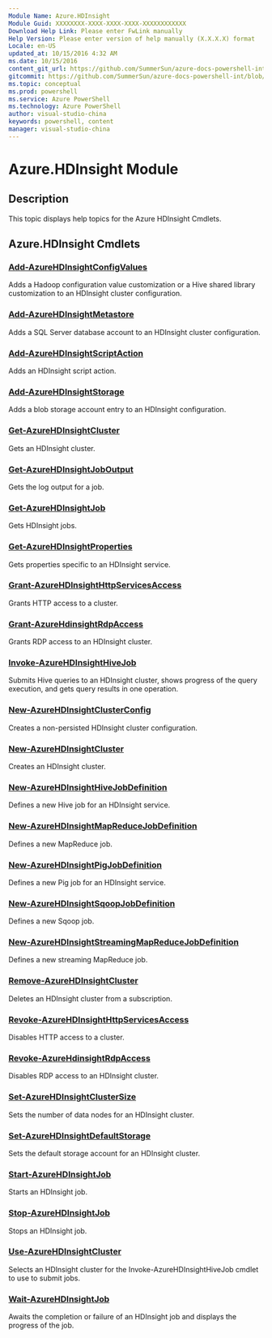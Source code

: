```yaml
---
Module Name: Azure.HDInsight
Module Guid: XXXXXXXX-XXXX-XXXX-XXXX-XXXXXXXXXXXX
Download Help Link: Please enter FwLink manually
Help Version: Please enter version of help manually (X.X.X.X) format
Locale: en-US
updated_at: 10/15/2016 4:32 AM
ms.date: 10/15/2016
content_git_url: https://github.com/SummerSun/azure-docs-powershell-int/blob/master/azureps-cmdlets-docs/ServiceManagement/Azure.HDInsight/v2.0/CmdletMDs/Azure.HDInsight.md
gitcommit: https://github.com/SummerSun/azure-docs-powershell-int/blob/1bfd8e268acfc1799ad3f17c5a982578f54443cf/azureps-cmdlets-docs/ServiceManagement/Azure.HDInsight/v2.0/CmdletMDs/Azure.HDInsight.md
ms.topic: conceptual
ms.prod: powershell
ms.service: Azure PowerShell
ms.technology: Azure PowerShell
author: visual-studio-china
keywords: powershell, content
manager: visual-studio-china
---
```


# Azure.HDInsight Module
## Description
This topic displays help topics for the Azure HDInsight Cmdlets. 

## Azure.HDInsight Cmdlets
### [Add-AzureHDInsightConfigValues](Add-AzureHDInsightConfigValues.md)
Adds a Hadoop configuration value customization or a Hive shared library customization to an HDInsight cluster configuration.


### [Add-AzureHDInsightMetastore](Add-AzureHDInsightMetastore.md)
Adds a SQL Server database account to an HDInsight cluster configuration.


### [Add-AzureHDInsightScriptAction](Add-AzureHDInsightScriptAction.md)
Adds an HDInsight script action.


### [Add-AzureHDInsightStorage](Add-AzureHDInsightStorage.md)
Adds a blob storage account entry to an HDInsight configuration.


### [Get-AzureHDInsightCluster](Get-AzureHDInsightCluster.md)
Gets an HDInsight cluster.


### [Get-AzureHDInsightJobOutput](Get-AzureHDInsightJobOutput.md)
Gets the log output for a job.


### [Get-AzureHDInsightJob](Get-AzureHDInsightJob.md)
Gets HDInsight jobs.


### [Get-AzureHDInsightProperties](Get-AzureHDInsightProperties.md)
Gets properties specific to an HDInsight service.


### [Grant-AzureHDInsightHttpServicesAccess](Grant-AzureHDInsightHttpServicesAccess.md)
Grants HTTP access to a cluster.


### [Grant-AzureHdinsightRdpAccess](Grant-AzureHdinsightRdpAccess.md)
Grants RDP access to an HDInsight cluster.


### [Invoke-AzureHDInsightHiveJob](Invoke-AzureHDInsightHiveJob.md)
Submits Hive queries to an HDInsight cluster, shows progress of the query execution, and gets query results in one operation.


### [New-AzureHDInsightClusterConfig](New-AzureHDInsightClusterConfig.md)
Creates a non-persisted HDInsight cluster configuration.


### [New-AzureHDInsightCluster](New-AzureHDInsightCluster.md)
Creates an HDInsight cluster.


### [New-AzureHDInsightHiveJobDefinition](New-AzureHDInsightHiveJobDefinition.md)
Defines a new Hive job for an HDInsight service.


### [New-AzureHDInsightMapReduceJobDefinition](New-AzureHDInsightMapReduceJobDefinition.md)
Defines a new MapReduce job.


### [New-AzureHDInsightPigJobDefinition](New-AzureHDInsightPigJobDefinition.md)
Defines a new Pig job for an HDInsight service.


### [New-AzureHDInsightSqoopJobDefinition](New-AzureHDInsightSqoopJobDefinition.md)
Defines a new Sqoop job.


### [New-AzureHDInsightStreamingMapReduceJobDefinition](New-AzureHDInsightStreamingMapReduceJobDefinition.md)
Defines a new streaming MapReduce job.


### [Remove-AzureHDInsightCluster](Remove-AzureHDInsightCluster.md)
Deletes an HDInsight cluster from a subscription.


### [Revoke-AzureHDInsightHttpServicesAccess](Revoke-AzureHDInsightHttpServicesAccess.md)
Disables HTTP access to a cluster.


### [Revoke-AzureHdinsightRdpAccess](Revoke-AzureHdinsightRdpAccess.md)
Disables RDP access to an HDInsight cluster.


### [Set-AzureHDInsightClusterSize](Set-AzureHDInsightClusterSize.md)
Sets the number of data nodes for an HDInsight cluster.


### [Set-AzureHDInsightDefaultStorage](Set-AzureHDInsightDefaultStorage.md)
Sets the default storage account for an HDInsight cluster.


### [Start-AzureHDInsightJob](Start-AzureHDInsightJob.md)
Starts an HDInsight job.


### [Stop-AzureHDInsightJob](Stop-AzureHDInsightJob.md)
Stops an HDInsight job.


### [Use-AzureHDInsightCluster](Use-AzureHDInsightCluster.md)
Selects an HDInsight cluster for the Invoke-AzureHDInsightHiveJob cmdlet to use to submit jobs.


### [Wait-AzureHDInsightJob](Wait-AzureHDInsightJob.md)
Awaits the completion or failure of an HDInsight job and displays the progress of the job.



